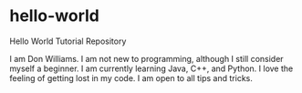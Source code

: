 # hello-world
Hello World Tutorial Repository

I am Don Williams.
I am not new to programming, although I still consider myself a beginner.
I am currently learning Java, C++, and Python.
I love the feeling of getting lost in my code.
I am open to all tips and tricks.
